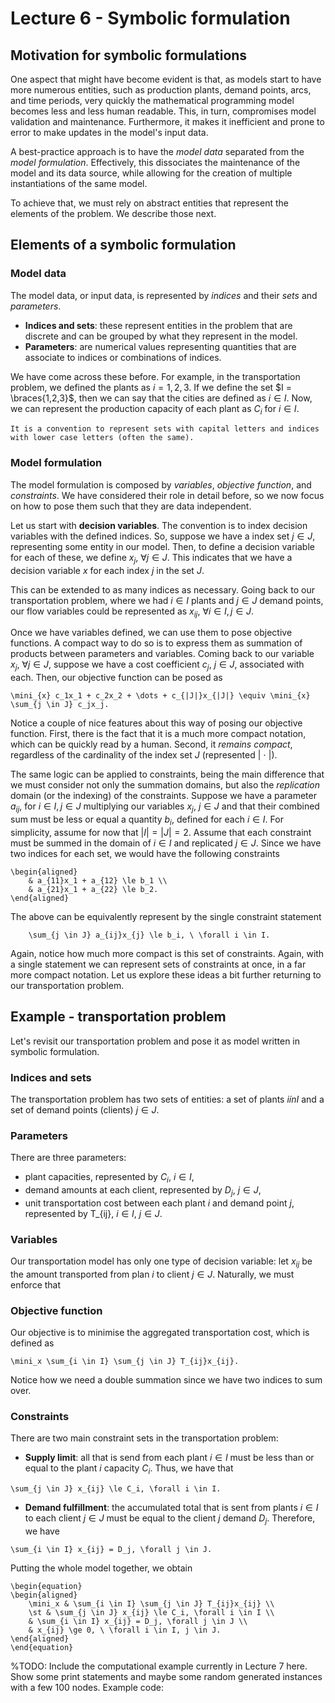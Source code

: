 # Lecture 6 - Symbolic formulation

## Motivation for symbolic formulations

One aspect that might have become evident is that, as models start to have more numerous entities, such as production plants, demand points, arcs, and time periods, very quickly the mathematical programming model becomes less and less human readable. This, in turn, compromises model validation and maintenance. Furthermore, it makes it inefficient and prone to error to make updates in the model's input data.

A best-practice approach is to have the *model data* separated from the *model formulation*. Effectively, this dissociates the maintenance of the model and its data source, while allowing for the creation of multiple instantiations of the same model.

To achieve that, we must rely on abstract entities that represent the elements of the problem. We describe those next.

## Elements of a symbolic formulation

### Model data

The model data, or input data, is represented by *indices* and their *sets* and *parameters*.

- **Indices and sets**: these represent entities in the problem that are discrete and can be grouped by what they represent in the model.
- **Parameters**: are numerical values representing quantities that are associate to indices or combinations of indices.

We have come across these before. For example, in the transportation problem, we defined the plants as $i = 1, 2, 3$. If we define the set $I = \braces{1,2,3}$, then we can say that the cities are defined as $i \in I$. Now, we can represent the production capacity of each plant as $C_i$ for $i \in I$.

```{note}
It is a convention to represent sets with capital letters and indices with lower case letters (often the same).
```

### Model formulation

The model formulation is composed by *variables*, *objective function*, and *constraints*. We have considered their role in detail before, so we now focus on how to pose them such that they are data independent.

Let us start with **decision variables**. The convention is to index decision variables with the defined indices. So, suppose we have a index set $j \in J$, representing some entity in our model. Then, to define a decision variable for each of these, we define $x_j$, $\forall j \in J$. This indicates that we have a decision variable $x$ for each index $j$ in the set $J$.

This can be extended to as many indices as necessary. Going back to our transportation problem, where we had $i \in I$ plants and $j \in J$ demand points, our flow variables could be represented as $x_{ij}$, $\forall i \in I, j \in J$.

Once we have variables defined, we can use them to pose objective functions. A compact way to do so is to express them as summation of products between parameters and variables. Coming back to our variable $x_j$, $\forall j \in J$, suppose we have a cost coefficient $c_j$, $j \in J$, associated with each. Then, our objective function can be posed as

```{math}
\mini_{x} c_1x_1 + c_2x_2 + \dots + c_{|J|}x_{|J|} \equiv \mini_{x} \sum_{j \in J} c_jx_j.
```

Notice a couple of nice features about this way of posing our objective function. First, there is the fact that it is a much more compact notation, which can be quickly read by a human. Second, it *remains compact*, regardless of the cardinality of the index set $J$ (represented $| \ \cdot \ |$).

The same logic can be applied to constraints, being the main difference that we must consider not only the summation domains, but also the *replication* domain (or the indexing) of the constraints. Suppose we have a parameter $a_{ij}$, for $i \in I, j \in J$ multiplying our variables $x_j$, $j \in J$ and that their combined sum must be less or equal a quantity $b_i$, defined for each $i \in I$. For simplicity, assume for now that $|I| = |J| = 2$. Assume that each constraint must be summed in the domain of $i \in I$ and replicated $j \in J$. Since we have two indices for each set, we would have the following constraints

```{math}
\begin{aligned}
    & a_{11}x_1 + a_{12} \le b_1 \\
    & a_{21}x_1 + a_{22} \le b_2.
\end{aligned}
```

The above can be equivalently represent by the single constraint statement

```{math}
    \sum_{j \in J} a_{ij}x_{j} \le b_i, \ \forall i \in I.
```

Again, notice how much more compact is this set of constraints. Again, with a single statement we can represent sets of constraints at once, in a far more compact notation. Let us explore these ideas a bit further returning to our transportation problem.

## Example - transportation problem

Let's revisit our transportation problem and pose it as model written in symbolic formulation.

### Indices and sets

The transportation problem has two sets of entities: a set of plants $i ín I$ and a set of demand points (clients) $j \in J$.

### Parameters

There are three parameters: 

- plant capacities, represented by $C_i$, $i \in I$,
- demand amounts at each client, represented by $D_j$, $j \in J$,
- unit transportation cost between each plant $i$ and demand point $j$, represented by T_{ij}, $i \in I$, $j \in J$. 

### Variables

Our transportation model has only one type of decision variable: let $x_{ij}$ be the amount transported from plan $i$ to client $j \in J$. Naturally, we must enforce that

### Objective function

Our objective is to minimise the aggregated transportation cost, which is defined as

```{math}
\mini_x \sum_{i \in I} \sum_{j \in J} T_{ij}x_{ij}.
```

Notice how we need a double summation since we have two indices to sum over.

### Constraints

There are two main constraint sets in the transportation problem: 

- **Supply limit**: all that is send from each plant $i \in I$ must be less than or equal to the plant $i$ capacity $C_i$. Thus, we have that

```{math}
\sum_{j \in J} x_{ij} \le C_i, \forall i \in I.
```

- **Demand fulfillment**: the accumulated total that is sent from plants $i \in I$ to each client $j \in J$ must be equal to the client $j$ demand $D_j$. Therefore, we have

```{math}
\sum_{i \in I} x_{ij} = D_j, \forall j \in J.
```

Putting the whole model together, we obtain

```{math}
\begin{equation}
\begin{aligned}
    \mini_x & \sum_{i \in I} \sum_{j \in J} T_{ij}x_{ij} \\
    \st & \sum_{j \in J} x_{ij} \le C_i, \forall i \in I \\
    & \sum_{i \in I} x_{ij} = D_j, \forall j \in J \\
    & x_{ij} \ge 0, \ \forall i \in I, j \in J.
\end{aligned}
\end{equation}
```

%TODO: Include the computational example currently in Lecture 7 here. Show some print statements and maybe some random generated instances with a few 100 nodes. Example code: 

<!-- using Random
M = 50 # factories
N = 100 # clients
 
x_coord = 1000*rand(M+N)
y_coord = 1000*rand(M+N)

C = 30*rand(M) # factory capacity
D = 10*rand(N) # client demand

T = zeros(M,N) # cost 

for i = 1:M
    for j = 1:N
        T[i,j] = 10*sqrt((x_coord[i] - x_coord[j+M])^2 + 
            (y_coord[i] - y_coord[j+M])^2)
    end
end
        
if sum(C) < sum(D)
    println("Capacity has been adjusted to obtain feasibility.\n")
    C[N] = C[N] + sum(D) - sum(C)
end -->

<!-- m = Model(with_optimizer(Gurobi.Optimizer)) # Creates a model and informs the solver to be used. Use HiGHS!

@variable(m, x[i = 1:M, j = 1:N] >= 0) # Variable for the total transported

@objective(m, Min, sum(T[i,j]*x[i,j] for i = 1:M, j = 1:N)) # Distribution cost

@constraint(m, cap[i = 1:M], sum(x[i,j] for j = 1:N) <= C[i]) # Capacity constraint
@constraint(m, dem[j = 1:N], sum(x[i,j] for i = 1:M) >= D[j]); # Demand constraint

println(m) # Prints the mathematical model (at your own risk!) -->

<!-- optimize!(m) # Solve the model -->

<!-- # This code plots a graph with the randomly generated instance and its solution.
using Plots

plot()

for i=1:M
    for j=1:N
        if value(x[i,j]) > 0.0
            plot!([x_coord[i],x_coord[j+M]],[y_coord[i], y_coord[j+M]], color=:black, label="")
        end
    end
end

scatter!(x_coord[1:M], y_coord[1:M], label = "Plants")
scatter!(x_coord[M+1:M+N], y_coord[M+1:M+N], label = "Clients", legend=true) -->

